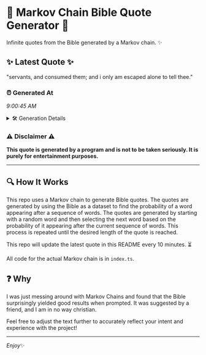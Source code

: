 # 📖 Markov Chain Bible Quote Generator 📖

Infinite quotes from the Bible generated by a Markov chain. ✨

## ✨ Latest Quote ✨
"servants, and consumed them; and i only am escaped alone to tell thee."

### ⏰ Generated At
*9:00:45 AM*

<details>
    <summary>🛠️ Generation Details</summary>
    <p>
        <strong>🌱 Seed:</strong> servants,<br>
        <strong>🔄 Iterations:</strong> 12<br>
        <strong>📜 Context History:</strong><br>[ servants, ]: and<br>[ servants,, and ]: consumed<br>[ servants,, and, consumed ]: them;<br>[ servants,, and, consumed, them; ]: and<br>[ servants,, and, consumed, them;, and ]: i<br>[ servants,, and, consumed, them;, and, i ]: only<br>[ and, consumed, them;, and, i, only ]: am<br>[ consumed, them;, and, i, only, am ]: escaped<br>[ them;, and, i, only, am, escaped ]: alone<br>[ and, i, only, am, escaped, alone ]: to<br>[ i, only, am, escaped, alone, to ]: tell<br>[ only, am, escaped, alone, to, tell ]: thee.<br>
    </p>
</details>

### ⚠️ Disclaimer ⚠️
**This quote is generated by a program and is not to be taken seriously. It is purely for entertainment purposes.**

---

## 🔍 How It Works

This repo uses a Markov chain to generate Bible quotes. The quotes are generated by using the Bible as a dataset to find the probability of a word appearing after a sequence of words. The quotes are generated by starting with a random word and then selecting the next word based on the probability of it appearing after the current sequence of words. This process is repeated until the desired length of the quote is reached.

This repo will update the latest quote in this README every 10 minutes. ⏳

All code for the actual Markov chain is in `index.ts`.

## ❓ Why

I was just messing around with Markov Chains and found that the Bible surprisingly yielded good results when prompted. 
It was suggested by a friend, and I am in no way christian.

Feel free to adjust the text further to accurately reflect your intent and experience with the project!

---

*Enjoy*✨

